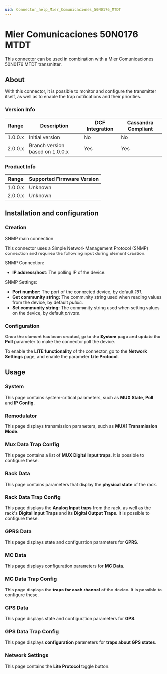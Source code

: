 ```yaml
---
uid: Connector_help_Mier_Comunicaciones_50N0176_MTDT
---
```


# Mier Comunicaciones 50N0176 MTDT

This connector can be used in combination with a Mier Comunicaciones 50N0176 MTDT transmitter.

## About

With this connector, it is possible to monitor and configure the transmitter itself, as well as to enable the trap notifications and their priorities.

### Version Info

| **Range** | **Description**                 | **DCF Integration** | **Cassandra Compliant** |
|------------------|---------------------------------|---------------------|-------------------------|
| 1.0.0.x          | Initial version                 | No                  | No                      |
| 2.0.0.x          | Branch version based on 1.0.0.x | Yes                 | Yes                     |

### Product Info

| Range | Supported Firmware Version |
|------------------|-----------------------------|
| 1.0.0.x          | Unknown                     |
| 2.0.0.x          | Unknown                     |

## Installation and configuration

### Creation

SNMP main connection

This connector uses a Simple Network Management Protocol (SNMP) connection and requires the following input during element creation:

SNMP Connection:

- **IP address/host**: The polling IP of the device.

SNMP Settings:

- **Port number:** The port of the connected device, by default *161.*
- **Get community string:** The community string used when reading values from the device, by default *public.*
- **Set community string:** The community string used when setting values on the device, by default *private*.

### Configuration

Once the element has been created, go to the **System** page and update the **Poll** parameter to make the connector poll the device.

To enable the **LITE functionality** of the connector, go to the **Network Settings** page, and enable the parameter **Lite Protocol**.

## Usage

### System

This page contains system-critical parameters, such as **MUX State**, **Poll** and **IP Config**.

### Remodulator

This page displays transmission parameters, such as **MUX1 Transmission Mode**.

### Mux Data Trap Config

This page contains a list of **MUX Digital Input traps**. It is possible to configure these.

### Rack Data

This page contains parameters that display the **physical state** of the rack.

### Rack Data Trap Config

This page displays the **Analog Input traps** from the rack, as well as the rack's **Digital Input Traps** and its **Digital Output Traps**. It is possible to configure these.

### GPRS Data

This page displays state and configuration parameters for **GPRS**.

### MC Data

This page displays configuration parameters for **MC Data**.

### MC Data Trap Config

This page displays the **traps for each channel** of the device. It is possible to configure these.

### GPS Data

This page displays state and configuration parameters for **GPS**.

### GPS Data Trap Config

This page displays **configuration** parameters for **traps about GPS states**.

### Network Settings

This page contains the **Lite Protocol** toggle button.
